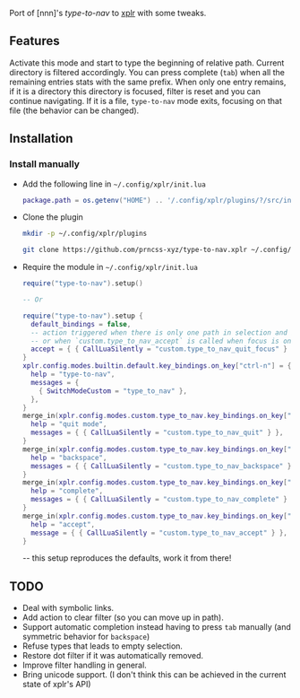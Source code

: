 Port of [nnn]'s *type-to-nav* to [xplr](https://github.com/sayanarijit/xplr) with some tweaks.

Features
------------

Activate this mode and start to type the beginning of relative path. Current directory is filtered accordingly. You can press complete (`tab`) when all the remaining entries stats with the same prefix. When only one entry remains, if it is a directory this directory is focused, filter is reset and you can continue navigating. If it is a file, `type-to-nav` mode exits, focusing on that file (the behavior can be changed).

Installation
------------

### Install manually

- Add the following line in `~/.config/xplr/init.lua`

  ```lua
  package.path = os.getenv("HOME") .. '/.config/xplr/plugins/?/src/init.lua'
  ```

- Clone the plugin

  ```bash
  mkdir -p ~/.config/xplr/plugins

  git clone https://github.com/prncss-xyz/type-to-nav.xplr ~/.config/xplr/plugins/type-to-nav
  ```

- Require the module in `~/.config/xplr/init.lua`

  ```lua
  require("type-to-nav").setup()
  
  -- Or
  
  require("type-to-nav").setup {
    default_bindings = false,
    -- action triggered when there is only one path in selection and it is a file
    -- or when `custom.type_to_nav_accept` is called when focus is on a file
    accept = { { CallLuaSilently = "custom.type_to_nav_quit_focus" } },
  }
  xplr.config.modes.builtin.default.key_bindings.on_key["ctrl-n"] = {
    help = "type-to-nav",
    messages = {
      { SwitchModeCustom = "type_to_nav" },
    },
  }
  merge_in(xplr.config.modes.custom.type_to_nav.key_bindings.on_key["esc"] = {
    help = "quit mode",
    messages = { { CallLuaSilently = "custom.type_to_nav_quit" } },
  }
  merge_in(xplr.config.modes.custom.type_to_nav.key_bindings.on_key["backspace"] = {
    help = "backspace",
    messages = { { CallLuaSilently = "custom.type_to_nav_backspace" } },
  }
  merge_in(xplr.config.modes.custom.type_to_nav.key_bindings.on_key["tab"] = {
    help = "complete",
    messages = { { CallLuaSilently = "custom.type_to_nav_complete" } },
  }
  merge_in(xplr.config.modes.custom.type_to_nav.key_bindings.on_key["enter"] = {
    help = "accept",
    message = { { CallLuaSilently = "custom.type_to_nav_accept" } },
  }
  ```
  -- this setup reproduces the defaults, work it from there!

TODO
------------

- Deal with symbolic links.
- Add action to clear filter (so you can move up in path).
- Support automatic completion instead having to press `tab` manually (and symmetric behavior for `backspace`) 
- Refuse types that leads to empty selection.
- Restore dot filter if it was automatically removed.
- Improve filter handling in general.
- Bring unicode support. (I don't think this can be achieved in the current state of xplr's API) 
